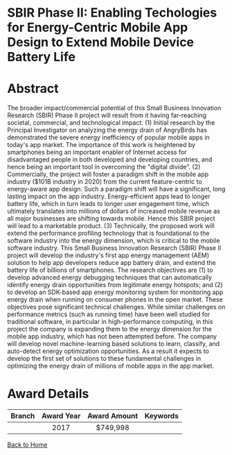 
SBIR Phase II: Enabling Techologies for Energy-Centric Mobile App Design to Extend Mobile Device Battery Life
=============================================================================================================

# Abstract


The broader impact/commercial potential of this Small Business Innovation Research (SBIR) Phase II project will result from it having far-reaching societal, commercial, and technological impact. (1) Initial research by the Principal Investigator on analyzing the energy drain of AngryBirds has demonstrated the severe energy inefficiency of popular mobile apps in today's app market. The importance of this work is heightened by smartphones being an important enabler of Internet access for disadvantaged people in both developed and developing countries, and hence being an important tool in overcoming the "digital divide". (2) Commercially, the project will foster a paradigm shift in the mobile app industry ($101B industry in 2020) from the current feature-centric to energy-aware app design. Such a paradigm shift will have a significant, long lasting impact on the app industry. Energy-efficient apps lead to longer battery life, which in turn leads to longer user engagement time, which ultimately translates into millions of dollars of increased mobile revenue as all major businesses are shifting towards mobile. Hence this SBIR project will lead to a marketable product. (3) Technically, the proposed work will extend the performance profiling technology that is foundational to the software industry into the energy dimension, which is critical to the mobile software industry. This Small Business Innovation Research (SBIR) Phase II project will develop the industry's first app energy management (AEM) solution to help app developers reduce app battery drain, and extend the battery life of billions of smartphones. The research objectives are (1) to develop advanced energy debugging techniques that can automatically identify energy drain opportunities from legitimate energy hotspots; and (2) to develop an SDK-based app energy monitoring system for monitoring app energy drain when running on consumer phones in the open market. These objectives pose significant technical challenges. While similar challenges on performance metrics (such as running time) have been well studied for traditional software, in particular in high-performance computing, in this project the company is expanding them to the energy dimension for the mobile app industry, which has not been attempted before. The company will develop novel machine-learning based solutions to learn, classify, and auto-detect energy optimization opportunities. As a result it expects to develop the first set of solutions to these fundamental challenges in optimizing the energy drain of millions of mobile apps in the app market.  

# Award Details

|Branch|Award Year|Award Amount|Keywords|
| :---: | :---: | :---: | :---: |
||2017|$749,998||
  
  


[Back to Home](https://github.com/chrischow/dod_sbir_awards/Reports/JT/#293)